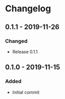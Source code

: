 # Changelog

## 0.1.1 - 2019-11-26
### Changed
- Release 0.1.1

## 0.1.0 - 2019-11-15
### Added
- Initial commit